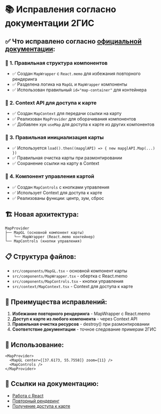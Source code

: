 # 📚 Исправления согласно документации 2ГИС

## ✅ Что исправлено согласно [официальной документации](https://docs.2gis.com/ru/mapgl/start/react#nav-lvl1--Готовый_пакет_npm):

### 🔧 **1. Правильная структура компонентов**
- ✅ Создан `MapWrapper` с `React.memo` для избежания повторного рендеринга
- ✅ Разделена логика на `MapGL` и `MapWrapper` компоненты
- ✅ Использован правильный `id="map-container"` для контейнера

### 🔧 **2. Context API для доступа к карте**
- ✅ Создан `MapContext` для передачи ссылки на карту
- ✅ Реализован `MapProvider` для оборачивания компонентов
- ✅ Добавлен хук `useMap` для доступа к карте из других компонентов

### 🔧 **3. Правильная инициализация карты**
- ✅ Используется `load().then((mapglAPI) => { new mapglAPI.Map(...) })`
- ✅ Правильная очистка карты при размонтировании
- ✅ Сохранение ссылки на карту в Context

### 🔧 **4. Компонент управления картой**
- ✅ Создан `MapControls` с кнопками управления
- ✅ Использует Context для доступа к карте
- ✅ Реализованы функции: центр, зум, сброс

## 🏗️ **Новая архитектура:**

```
MapProvider
├── MapGL (основной компонент карты)
│   └── MapWrapper (React.memo контейнер)
└── MapControls (кнопки управления)
```

## 📋 **Структура файлов:**

- `src/components/MapGL.tsx` - основной компонент карты
- `src/components/MapWrapper.tsx` - обертка с React.memo
- `src/components/MapControls.tsx` - кнопки управления
- `src/context/MapContext.tsx` - Context для доступа к карте

## 🎯 **Преимущества исправлений:**

1. **Избежание повторного рендеринга** - MapWrapper с React.memo
2. **Доступ к карте из любого компонента** - через Context API
3. **Правильная очистка ресурсов** - destroy() при размонтировании
4. **Соответствие документации** - точное следование примерам 2ГИС

## 🚀 **Использование:**

```tsx
<MapProvider>
  <MapGL center={[37.6173, 55.7558]} zoom={11} />
  <MapControls />
</MapProvider>
```

## 📖 **Ссылки на документацию:**
- [Работа с React](https://docs.2gis.com/ru/mapgl/start/react)
- [Повторный рендеринг](https://docs.2gis.com/ru/mapgl/start/react#nav-lvl1--Повторный_рендеринг)
- [Получение доступа к карте](https://docs.2gis.com/ru/mapgl/start/react#nav-lvl1--Получение_доступа_к_карте)
